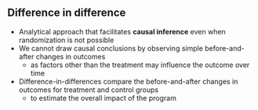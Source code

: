 ## Difference in difference
- Analytical approach that facilitates **causal inference** even when randomization is not possible
- We cannot draw causal conclusions by observing simple before-and-after changes in outcomes
  - as factors other than the treatment may influence the outcome over time
- Difference-in-differences compare the before-and-after changes in outcomes for treatment and control groups
  - to estimate the overall impact of the program
